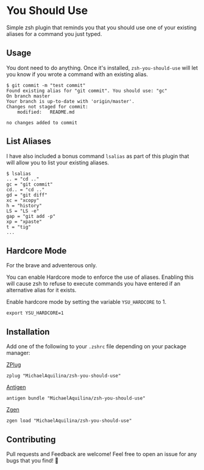 You Should Use
==============

Simple zsh plugin that reminds you that you should use one of your existing aliases for a command you just typed.

Usage
-----

You dont need to do anything. Once it's installed, `zsh-you-should-use` will let you know if you wrote a
command with an existing alias.

```
$ git commit -m "test commit"
Found existing alias for "git commit". You should use: "gc"
On branch master
Your branch is up-to-date with 'origin/master'.
Changes not staged for commit:
	modified:   README.md

no changes added to commit
```

List Aliases
------------

I have also included a bonus command `lsalias` as part of this plugin that will allow you to list your existing aliases.

```
$ lsalias
.. = "cd .."
gc = "git commit"
cd.. = "cd .."
gd = "git diff"
xc = "xcopy"
h = "history"
LS = "LS -e"
gap = "git add -p"
xp = "xpaste"
t = "tig"
...
```

Hardcore Mode
-------------

For the brave and adventerous only.

You can enable Hardcore mode to enforce the use of aliases. Enabling this will cause zsh to refuse to execute commands you
have entered if an alternative alias for it exists.

Enable hardcore mode by setting the variable `YSU_HARDCORE` to 1.

```
export YSU_HARDCORE=1
```

Installation
------------

Add one of the following to your `.zshrc` file depending on your package manager:

[ZPlug](https://github.com/zplug/zplug)
```
zplug "MichaelAquilina/zsh-you-should-use"
```

[Antigen](https://github.com/zsh-users/antigen)
```
antigen bundle "MichaelAquilina/zsh-you-should-use"
```

[Zgen](https://github.com/tarjoilija/zgen)
```
zgen load "MichaelAquilina/zsh-you-should-use"
```

Contributing
------------

Pull requests and Feedback are welcome! Feel free to open an issue for any bugs that you find! :tada:
